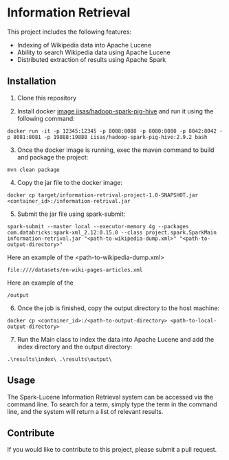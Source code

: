 # Information Retrieval

This project includes the following features:
- Indexing of Wikipedia data into Apache Lucene
- Ability to search Wikipedia data using Apache Lucene
- Distributed extraction of results using Apache Spark

## Installation

1. Clone this repository

2. Install docker [image iisas/hadoop-spark-pig-hive](https://hub.docker.com/r/iisas/hadoop-spark-pig-hive/tags) and run it using the following command:
```shell
docker run -it -p 12345:12345 -p 8088:8088 -p 8080:8080 -p 8042:8042 -p 8081:8081 -p 19888:19888 iisas/hadoop-spark-pig-hive:2.9.2 bash
```

3. Once the docker image is running, exec the maven command to build and package the project:
```shell
mvn clean package
```

4. Copy the jar file to the docker image:
```shell
docker cp target/information-retrival-project-1.0-SNAPSHOT.jar <container_id>:/information-retrival.jar
```

5. Submit the jar file using spark-submit:
```shell
spark-submit --master local --executor-memory 4g --packages com.databricks:spark-xml_2.12:0.15.0 --class project.spark.SparkMain information-retrival.jar "<path-to-wikipedia-dump.xml>" "<path-to-output-directory>"
```

Here an example of the <path-to-wikipedia-dump.xml>
```shell
file:////datasets/en-wiki-pages-articles.xml
```

Here an example of the <path-to-output-directory>
```shell
/output
```

6. Once the job is finished, copy the output directory to the host machine:
```shell
docker cp <container_id>:/<path-to-output-directory> <path-to-local-output-directory>
```

7. Run the Main class to index the data into Apache Lucene and add the index directory and the output directory:
```shell
.\results\index\ .\results\output\ 
```

## Usage

The Spark-Lucene Information Retrieval system can be accessed via the command line. To search for a term, simply type the term in the command line, and the system will return a list of relevant results.

## Contribute

If you would like to contribute to this project, please submit a pull request.